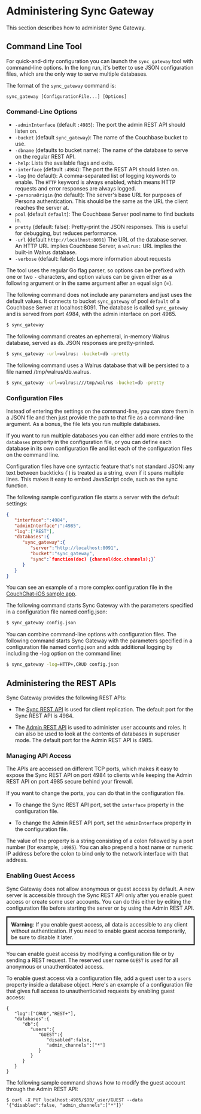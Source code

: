 # Administering Sync Gateway

This section describes how to administer Sync Gateway.

## Command Line Tool
For quick-and-dirty configuration you can launch the `sync_gateway` tool with command-line options. In the long run, it's better to use JSON configuration files, which are the only way to serve multiple databases.

The format of the `sync_gateway` command is:

```
sync_gateway [ConfigurationFile...] [Options]
```

### Command-Line Options

* `-adminInterface` (default `:4985`): The port the admin REST API should listen on.
* `-bucket` (default `sync_gateway`): The name of the Couchbase bucket to use.
* `-dbname` (defaults to bucket name): The name of the database to serve on the regular REST API.
* `-help`: Lists the available flags and exits.
* `-interface` (default `:4984`): The port the REST API should listen on.
* `-log` (no default): A comma-separated list of logging keywords to enable. The `HTTP` keyword is always enabled, which means HTTP requests and error responses  are always logged.
* `-personaOrigin` (no default): The server's base URL for purposes of Persona authentication. This should be the same as the URL the client reaches the server at.
* `pool` (default `default`): The Couchbase Server pool name to find buckets in.
* `pretty` (default: false): Pretty-print the JSON responses. This is useful for debugging, but reduces performance.
* `-url` (default `http://localhost:8091`) The URL of the database server. An HTTP URL implies Couchbase Server, a `walrus:` URL implies the built-in Walrus database.
* `-verbose` (default: false): Logs more information about requests

The tool uses the regular Go flag parser, so options can be prefixed with one or two `-` characters, and option values can be given either as a following argument or in the same argument after an equal sign (=). 

The following command  does not include any parameters and just uses the default values. It connects to bucket `sync_gateway` of pool `default` of a Couchbase Server at localhost:8091. The database is called `sync_gateway` and is served from port 4984, with the admin interface on port 4985.

```sh
$ sync_gateway
```

The following command creates an ephemeral, in-memory Walrus database, served as `db`. JSON responses are pretty-printed.

```sh
$ sync_gateway -url=walrus: -bucket=db -pretty
```

The following command uses a Walrus database that will be persisted to a file named /tmp/walrus/db.walrus.

```sh
$ sync_gateway -url=walrus:///tmp/walrus -bucket=db -pretty
```

### Configuration Files

Instead of entering the settings on the command-line, you can store them in a JSON file and then just provide the path to that file as a command-line argument. As a bonus, the file lets you run multiple databases.

If you want to run multiple databases you can either add more entries to the `databases` property in the configuration file, or you can define each database in its own configuration file and list each of the configuration files on the command line.

Configuration files have one syntactic feature that's not standard JSON: any text between backticks (\`) is treated as a string, even if it spans multiple lines. This makes it easy to embed JavaScript code, such as the sync function.

The following sample configuration file starts a server with the default settings:

```json
{
   "interface":":4984",
   "adminInterface":":4985",
   "log":["REST"],
   "databases":{
      "sync_gateway":{
         "server":"http://localhost:8091",
         "bucket":"sync_gateway",
         "sync":`function(doc) {channel(doc.channels);}`
      }
   }
}

```

You can see an example of a more complex configuration file in the [CouchChat-iOS sample app](https://github.com/couchbaselabs/CouchChat-iOS/blob/master/sync-gateway-config.json).

The following command starts Sync Gateway with the parameters specified in a configuration file named config.json:

```sh
$ sync_gateway config.json
```

You can combine command-line options with configuration files. The following command starts Sync Gateway with the parameters specified in a configuration file named config.json and adds additional logging by including the -log option on the command line:

```sh
$ sync_gateway -log=HTTP+,CRUD config.json
```



## Administering the REST APIs
Sync Gateway provides the following REST APIs:

* The [Sync REST API](#sync-rest-api) is used for client replication. The default port for the Sync REST API is 4984.

* The [Admin REST API](#admin-rest-api) is used to administer user accounts and roles. It can also be used to look at the contents of databases in superuser mode. The default port for the Admin REST API is 4985.

### Managing API Access

The APIs are accessed on different TCP ports, which makes it easy to expose the Sync REST API on port 4984 to clients while keeping the Admin REST API on port 4985 secure behind your firewall. 

If you want to change the ports, you can do that in the configuration file. 

* To change the Sync REST API port, set the `interface` property in the configuration file. 

* To change the Admin REST API port, set the `adminInterface`  property in the configuration file. 

The value of the property is a string consisting of a colon followed by a port number (for example, `:4985`). You can also prepend a host name or numeric IP address before the colon to bind only to the network interface with that address.

### Enabling Guest Access

Sync Gateway does not allow anonymous or guest access by default. A new server is accessible through the Sync REST API only after you enable guest access or create some user accounts. You can do this either by editing the configuration file before starting the server or by using the Admin REST API.

<p style="border-style:solid;padding:10px;">
<strong>Warning</strong>: If you enable guest access, all data is accessible to any client without authentication. If you need to enable guest access temporarily, be sure to disable it later.
</p>

You can enable guest access by modifying a configuration file or by sending a REST request. The reserved user name `GUEST` is used for all anonymous or unauthenticated access.

To enable guest access via a configuration file,  add a guest user to a `users` property inside a database object. Here's an example of a configuration file that gives full access to unauthenticated requests by enabling guest access:

```
{
   "log":["CRUD","REST+"],
   "databases":{
      "db":{
         "users":{
            "GUEST":{
               "disabled":false,
               "admin_channels":["*"]
            }
         }
      }
   }
}
```

The following sample command shows how to modify the guest account through the Admin REST API:

```
$ curl -X PUT localhost:4985/$DB/_user/GUEST --data '{"disabled":false, "admin_channels":["*"]}'
```
